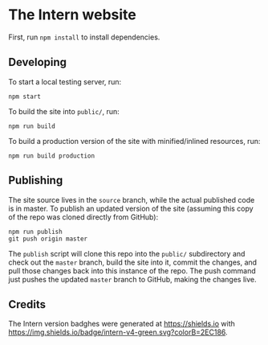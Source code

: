 # The Intern website

First, run `npm install` to install dependencies.

## Developing

To start a local testing server, run:

```
npm start
```

To build the site into `public/`, run:

```
npm run build
```

To build a production version of the site with minified/inlined resources, run:

```
npm run build production
```

## Publishing

The site source lives in the `source` branch, while the actual published code is in master. To publish an updated version of the site (assuming this copy of the repo was cloned directly from GitHub):

```
npm run publish
git push origin master
```

The `publish` script will clone this repo into the `public/` subdirectory and check out the `master` branch, build the site into it, commit the changes, and pull those changes back into this instance of the repo. The push command just pushes the updated `master` branch to GitHub, making the changes live.

## Credits

The Intern version badghes were generated at https://shields.io with https://img.shields.io/badge/intern-v4-green.svg?colorB=2EC186.
